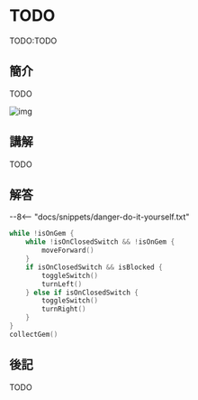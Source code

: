# TODO

TODO:TODO

## 簡介

TODO

![img](https://ppt.cc/fddEQx)

## 講解

TODO

## 解答

--8<-- "docs/snippets/danger-do-it-yourself.txt"

```swift linenums="1"
while !isOnGem {
    while !isOnClosedSwitch && !isOnGem {
        moveForward()
    }
    if isOnClosedSwitch && isBlocked {
        toggleSwitch()
        turnLeft()
    } else if isOnClosedSwitch {
        toggleSwitch()
        turnRight()
    }
}
collectGem()
```

## 後記

TODO
